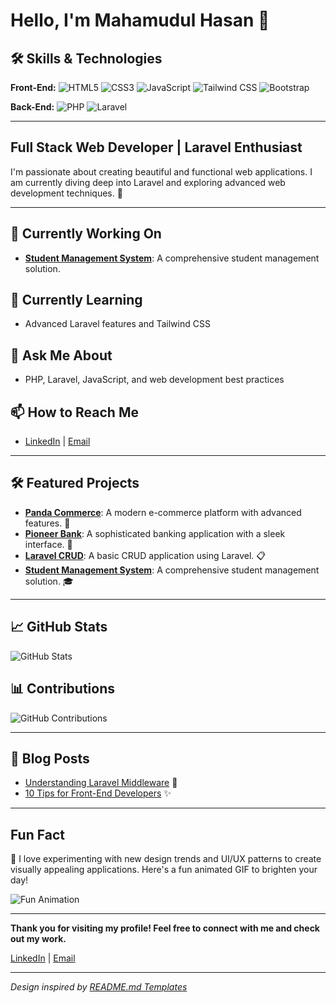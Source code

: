 # Hello, I'm Mahamudul Hasan 👋

## 🛠️ Skills & Technologies

**Front-End:** 
![HTML5](https://img.shields.io/badge/HTML5-%23E34F26.svg?style=for-the-badge&logo=html5&logoColor=white) 
![CSS3](https://img.shields.io/badge/CSS3-%231572B6.svg?style=for-the-badge&logo=css3&logoColor=white) 
![JavaScript](https://img.shields.io/badge/JavaScript-%23323330.svg?style=for-the-badge&logo=javascript&logoColor=%23F7DF1E) 
![Tailwind CSS](https://img.shields.io/badge/Tailwind%20CSS-%2338B2AC.svg?style=for-the-badge&logo=tailwindcss&logoColor=white) 
![Bootstrap](https://img.shields.io/badge/Bootstrap-%23563D7C.svg?style=for-the-badge&logo=bootstrap&logoColor=white)

**Back-End:** 
![PHP](https://img.shields.io/badge/PHP-%23777BB4.svg?style=for-the-badge&logo=php&logoColor=white) 
![Laravel](https://img.shields.io/badge/Laravel-%23F05240.svg?style=for-the-badge&logo=laravel&logoColor=white)

---

## Full Stack Web Developer | Laravel Enthusiast

I'm passionate about creating beautiful and functional web applications. I am currently diving deep into Laravel and exploring advanced web development techniques. 🚀

---

## 🔭 Currently Working On

- **[Student Management System](https://github.com/MahamudulHasan/laravel-student-management)**: A comprehensive student management solution.

## 🌱 Currently Learning

- Advanced Laravel features and Tailwind CSS

## 💬 Ask Me About

- PHP, Laravel, JavaScript, and web development best practices

## 📫 How to Reach Me

- [LinkedIn](https://www.linkedin.com/in/mahamudulhasan) | [Email](mailto:mahamuduljalal@gmail.com)

---



## 🛠️ Featured Projects

- **[Panda Commerce](https://github.com/MahamudulHasan/panda-commerce)**: A modern e-commerce platform with advanced features. 🛒
- **[Pioneer Bank](https://github.com/MahamudulHasan/pioneer-bank)**: A sophisticated banking application with a sleek interface. 🏦
- **[Laravel CRUD](https://github.com/MahamudulHasan/laravel-crud)**: A basic CRUD application using Laravel. 📋
- **[Student Management System](https://github.com/MahamudulHasan/laravel-student-management)**: A comprehensive student management solution. 🎓

---

## 📈 GitHub Stats

![GitHub Stats](https://github-readme-stats.vercel.app/api?username=MahamudulHasan&show_icons=true&hide_title=true&hide=prs&theme=radical)


## 📊 Contributions

![GitHub Contributions](https://github-readme-streak-stats.herokuapp.com/?user=MahamudulHasan&theme=radical)

---

## 📝 Blog Posts

- [Understanding Laravel Middleware](https://medium.com/@mahamudulhasan/understanding-laravel-middleware) 📖
- [10 Tips for Front-End Developers](https://medium.com/@mahamudulhasan/10-tips-for-front-end-developers) ✨

---

## Fun Fact

🎨 I love experimenting with new design trends and UI/UX patterns to create visually appealing applications. Here's a fun animated GIF to brighten your day!

![Fun Animation](https://media.giphy.com/media/3o6UB8dfFzvM0X1GgI/giphy.gif)

---

**Thank you for visiting my profile! Feel free to connect with me and check out my work.**

[LinkedIn](https://www.linkedin.com/in/md-mahamudul-hasan-mahmud/) | [Email](mailto:mahamudul408432@gmail.com)

---

_Design inspired by [README.md Templates](https://github.com/rahuldkjain/github-profile-readme-generator)_
